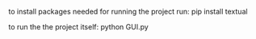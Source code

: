 to install packages needed for running the project run:
  pip install textual

to run the the project itself:
  python GUI.py
